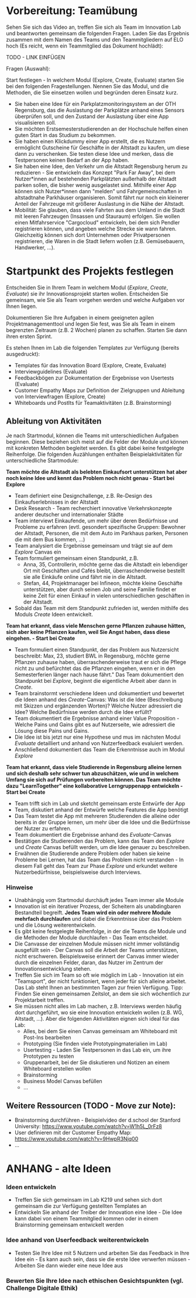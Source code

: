 # Vorbereitung: Teamübung

Sehen Sie sich das Video an, treffen Sie sich als Team im Innovation Lab und beantworten gemeinsam die folgenden Fragen. Laden Sie das Ergebnis zusammen mit dem Namen des Teams und den Teammitgliedern auf ELO hoch (Es reicht, wenn ein Teammitglied das Dokument hochlädt):

TODO - LINK EINFÜGEN

Fragen (Auswahl):

Start festlegen - In welchem Modul (Explore, Create, Evaluate) starten Sie bei den folgenden Fragestellungen. Nennen Sie das Modul, und die Methoden, die Sie einsetzen wollen und begründen deren Einsatz kurz.

* Sie haben eine Idee für ein Parkplatzmonitoringsystem an der OTH Regensburg, das die Auslastung der Parkplätze anhand eines Sensors überprüfen soll, und den Zustand der Auslastung über eine App visualisieren soll. 
* Sie möchten Erstsemesterstudierenden an der Hochschule helfen einen guten Start in das Studium zu bekommen.
* Sie haben einen Klickdummy einer App erstellt, die es Nutzern ermöglicht Gutscheine für Geschäfte in der Altstadt zu kaufen, um diese dann zu verschenken. Sie testen diese Idee und merken, dass die Testpersonen keinen Bedarf an der App haben.
* Sie haben eine Idee, den Verkehr um die Altstadt Regensburg herum zu reduzieren - Sie entwickeln das Konzept "Park Far Away", bei dem Nutzer\*innen auf bestehenden Parkplätzten außerhalb der Altstadt parken sollen, die bisher wenig ausgelastet sind. Mithilfe einer App können sich Nutzer\*innen dann "melden" und Fahrgemeinschaften in altstadtnahe Parkhäuser organisieren. Somit fährt nur noch ein kleinerer Anteil der Fahrzeuge mit größerer Auslastung in die Nähe der Altstadt.
* Mobilität: Sie glauben, dass viele Fahrten aus dem Umland in die Stadt mit leeren Fahrzeugen (Insassen und Stauraum) erfolgen. Sie wollen einen Mitfahrservice "Cargocloud" entwickeln, bei dem sich Pendler registrieren können, und angeben welche Strecke sie wann fahren. Gleichzeitig können sich dort Unternehmen oder Privatpersonen registrieren, die Waren in die Stadt liefern wollen (z.B. Gemüsebauern, Handwerker, ...).



# Startpunkt des Projekts festlegen

Entscheiden Sie in Ihrem Team in welchem Modul (*Explore*, *Create*, *Evaluate*) sie ihr Innovationsprojekt starten wollen. Entscheiden Sie gemeinsam, wie Sie als Team vorgehen werden und welche Aufgaben vor Ihnen liegen.

Dokumentieren Sie Ihre Aufgaben in einem geeigneten agilen Projektmanagementtool und legen Sie fest, was Sie als Team in einem begrenzten Zeitraum (z.B. 2 Wochen) planen zu schaffen. Starten Sie dann ihren ersten Sprint.

Es stehen Ihnen im Lab die folgenden Templates zur Verfügung (bereits ausgedruckt):

* Templates für das Innovation Board (Explore, Create, Evaluate)
* Interviewguidelines (Evaluate)
* Feedbackbögen zur Dokumentation der Ergebnisse von Usertests (Evaluate)
* Customer Empathy Maps zur Definition der Zielgruppen und Ableitung von Interviewfragen (Explore, Create)
* Whiteboards und PostIts für Teamaktivitäten (z.B. Brainstorming)

## Ableitung von Aktivitäten

Je nach Startmodul, können die Teams mit unterschiedlichen Aufgaben beginnen. Diese beziehen sich meist auf die Felder der Module und können mit konkreten Methoden begleitet werden. Es gibt dabei keine festgelegte Reihenfolge. Die folgenden Auzählungen enthalten Beispielaktivitäten für unterschiedliche Startmodule:

**Team möchte die Altstadt als belebten Einkaufsort unterstützen hat aber noch keine Idee und kennt das Problem noch nicht genau - Start bei Explore**

* Team definiert eine Designchallenge, z.B. Re-Design des Einkaufserlebnisses in der Altstadt
* Desk Research - Team recherchiert innovative Verkehrskonzepte anderer deutscher und internationaler Städte
* Team interviewt Einkaufende, um mehr über deren Bedürfnisse und Probleme zu erfahren (evtl. gesondert spezifische Gruppen: Bewohner der Altstadt, Personen, die mit dem Auto im Parkhaus parken, Personen die mit dem Bus kommen, ...)
* Team analysiert die Ergebnisse gemeinsam und trägt sie auf dem *Explore* Canvas ein
* Team formuliert gemeinsam einen Standpunkt, z.B.
  * Anna, 35, Controllerin, möchte gerne das die Altstadt ein lebendiger Ort mit Geschäften und Cafés bleibt, überraschenderweise bestellt sie alle Einkäufe online und fährt nie in die Altstadt.
  * Stefan, 44, Projektmanager bei Infineon, möchte kleine Geschäfte unterstützen, aber durch seinen Job und seine Familie findet er keine Zeit für einen Einkauf in vielen unterschiedlichen geschäften in der Altstadt.
* Sobald das Team mit dem Standpunkt zufrieden ist, werden mithilfe des Moduls *Create* Ideen entwickelt.

**Team hat erkannt, dass viele Menschen gerne Pflanzen zuhause hätten, sich aber keine Pflanzen kaufen, weil Sie Angst haben, dass diese eingehen. - Start bei Create**

* Team formuliert einen Standpunkt, der das Problem aus Nutzersicht beschreibt: Max, 23, studiert BWL in Regensburg, möchte gerne Pflanzen zuhause haben, überraschenderweise traut er sich die Pflege nicht zu und befürchtet das die Pflanzen eingehen, wenn er in den Semesterferien länger nach hause fährt." Das Team dokumentiert den Standpunkt bei *Explore*, beginnt die eigentliche Arbeit aber dann in *Create*.
* Team brainstormt verschiedene Ideen und dokumentiert und bewertet die Ideen anhand des *Create*-Canvas: Was ist die Idee (Beschreibung mit Skizzen und ergänzenden Worten)? Welche Nutzer adressiert die Idee? Welche Bedürfnisse werden durch die Idee erfüllt?
* Team dokumentiert die Ergebnisse anhand einer Value Proposition - Welche Pains und Gains gibt es auf Nutzerseite, wie adressiert die Lösung diese Pains und Gains.
* Die Idee ist bis jetzt nur eine Hypothese und mus im nächsten Modul *Evaluate* detailliert und anhand von Nutzerfeedback evaluiert werden.
* Anschließend dokumentiert das Team die Erkenntnisse auch im Modul *Explore*

**Team hat erkannt, dass viele Studierende in Regensburg alleine lernen und sich deshalb sehr schwer tun abzuschätzen, wie und in welchem Umfang sie sich auf Prüfungen vorbereiten können. Das Team möchte dazu "LearnTogether" eine kollaborative Lerngruppenapp entwickeln - Start bei Create**

* Team trifft sich im Lab und sketcht gemeinsam erste Entwürfe der App
* Team, diskutiert anhand der Entwürfe welche Features die App benötigt
* Das Team testet die App mit mehreren Studierenden die alleine oder bereits in der Gruppe lernen, um mehr über die Idee und die Bedürfnisse der Nutzer zu erfahren.
* Team dokumentiert die Ergebnisse anhand des *Evaluate*-Canvas
* Bestätigen die Studierenden das Problem, kann das Team den *Explore* und *Create* Canvas befüllt werden, um die Idee genauer zu beschreiben.
* Erwähnen die Studierende andere Problem oder haben sie keine Probleme bei Lernen, hat das Team das Problem nicht verstanden - In diesem Fall geht das Team zur Phase *Explore* und erkundet weitere Nutzerbedürfnisse, beispielsweise durch Interviews.

### Hinweise

* Unabhängig vom Startmodul durchäuft jedes Team immer alle Module
* Innovation ist ein iterativer Prozess, der Scheitern als unabdingbaren Bestandteil begreift. **Jedes Team wird ein oder mehrere Module mehrfach durchlaufen** und dabei die Erkenntnisse über das Problem und die Lösung weiterentwickeln.
* Es gibt keine festgelegte Reihenfolge, in der die Teams die Module und die Methoden der Module durchlaufen - Das Team entscheidet.
* Die Canvasse der einzelnen Module müssen nicht immer vollständig ausgefüllt sein - Der Canvas soll die Arbeit der Teams unterstützen, nicht erschweren. Beispielsweise erinnert der Canvas immer wieder durch die einzelnen Felder, daran, das Nutzer im Zentrum der Innovationsentwicklung stehen.
* Treffen Sie sich im Team so oft wie möglich im Lab - Innovation ist ein "Teamsport", der nicht funktioniert, wenn jeder für sich alleine arbeitet. Das Lab steht Ihnen an bestimmten Tagen zur freien Verfügung. Tipp: Finden Sie einen gemeinsamen Zeitslot, an dem sie sich wöchentlich zur Projektarbeit treffen.
* Sie müssen nicht alles im Lab machen, z.B. Interviews werden häufig dort durchgeführt, wo sie eine Innovation entwickeln wollen (z.B. WG, Altstadt, ...). Aber die folgenden Aktivitäten eignen sich ideal für das Lab:
  * Alles, bei dem Sie einen Canvas gemeinsam am Whiteboard mit Post-Ins bearbeiten
  * Prototyping (Sie finden viele Prototypingmaterialien im Lab)
  * Usertesting - Laden Sie Testpersonen in das Lab ein, um ihre Prototypen zu testen
  * Gruppenarbeit, bei der Sie diskutieren und Notizen an einem Whiteboard erstellen wollen
  * Brainstorming
  * Business Model Canvas befüllen
  * ...

## Weitere Ressourcen (TODO - Move zur Note):

* Brainstorming durchführen - Beispielvideo der d.school der Stanford University: https://www.youtube.com/watch?v=W1h5L_0rFz8
* User definieren mit der Customer Empathy Map: https://www.youtube.com/watch?v=9HwpR3Njq00
* ...



# ANHANG - alte Ideen



### Ideen entwickeln

* Treffen Sie sich gemeinsam im Lab K219 und sehen sich dort gemeinsam die zur Verfügung gestellten Templates an
* Entwickeln Sie anhand der Treiber der Innovation eine Idee - Die Idee kann dabei von einem Teammitglied kommen oder in einem Brainstorming gemeinsam entwickelt werden

### Idee anhand von Userfeedback weiterentwickeln

* Testen Sie Ihre Idee mit 5 Nutzern und arbeiten Sie das Feedback in Ihre Idee ein - Es kann auch sein, dass sie die erste Idee verwerfen müssen - Arbeiten Sie dann wieder eine neue Idee aus



### Bewerten Sie Ihre Idee nach ethischen Gesichtspunkten (vgl. Challenge Digitale Ethik)



